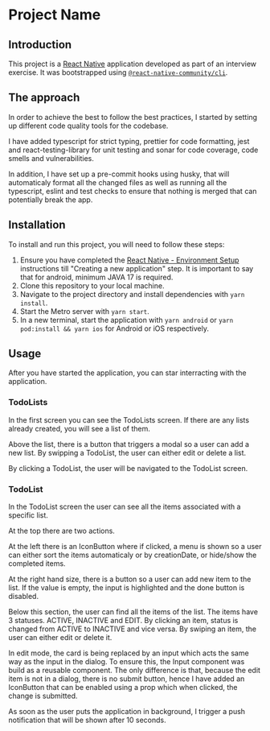 # Project Name

## Introduction

This project is a [React Native](https://reactnative.dev) application developed as part of an interview exercise. It was bootstrapped using [`@react-native-community/cli`](https://github.com/react-native-community/cli).

## The approach

In order to achieve the best to follow the best practices, I started by setting up different code quality tools for the codebase.

I have added typescript for strict typing, prettier for code formatting, jest and react-testing-library for unit testing and sonar for code coverage, code smells and vulnerabilities.

In addition, I have set up a pre-commit hooks using husky, that will automaticaly format all the changed files as well as running all the typescript, eslint and test checks to ensure that nothing is merged that can potentially break the app.



## Installation

To install and run this project, you will need to follow these steps:

1. Ensure you have completed the [React Native - Environment Setup](https://reactnative.dev/docs/environment-setup) instructions till "Creating a new application" step. It is important to say that for android, minimum JAVA 17 is required.
2. Clone this repository to your local machine.
3. Navigate to the project directory and install dependencies with `yarn install`.
4. Start the Metro server with `yarn start`.
5. In a new terminal, start the application with `yarn android` or `yarn pod:install && yarn ios` for Android or iOS respectively.

## Usage

After you have started the application, you can star interracting with the application.

### TodoLists

In the first screen you can see the TodoLists screen. If there are any lists already created, you will see a list of them.

Above the list, there is a button that triggers a modal so a user can add a new list. By swipping a TodoList, the user can either edit or delete a list.

By clicking a TodoList, the user will be navigated to the TodoList screen.

### TodoList

In the TodoList screen the user can see all the items associated with a specific list.

At the top there are two actions.

At the left there is an IconButton where if clicked, a menu is shown so a user can either sort the items automaticaly or by creationDate, or hide/show the completed items.

At the right hand size, there is a button so a user can add new item to the list. If the value is empty, the input is highlighted and the done button is disabled.

Below this section, the user can find all the items of the list. The items have 3 statuses. ACTIVE, INACTIVE and EDIT. By clicking an item, status is changed from ACTIVE to INACTIVE and vice versa. By swiping an item, the user can either edit or delete it.

In edit mode, the card is being replaced by an input which acts the same way as the input in the dialog. To ensure this, the Input component was build as a reusable component. The only difference is that, because the edit item is not in a dialog, there is no submit button, hence I have added an IconButton that can be enabled using a prop which when clicked, the change is submitted.

As soon as the user puts the application in background, I trigger a push notification that will be shown after 10 seconds.
